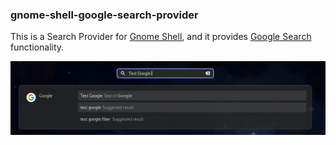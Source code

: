 ### gnome-shell-google-search-provider

This is a Search Provider for [Gnome Shell](https://wiki.gnome.org/Projects/GnomeShell), and it provides [Google Search](https://google.com/) functionality.


![a screenshot featuring this extensions interface, in Gnome Shell](./screenshot.png)
